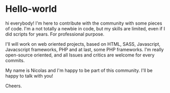 # Hello-world

hi everybody!
I'm here to contribute with the community with some pieces of code.
I'm a not totally a newbie in code, but my skills are limited, even if I did scripts for years. For professional purpose.

I'll will work on web oriented projects, based on HTML, SASS, Javascript, Javacscript frameworks, PHP and at last, some PHP frameworks.
I'm really open-source oriented, and all Issues and critics are welcome for every commits.

My name is Nicolas and I'm happy to be part of this community. I'll be happy to talk with you!

Cheers.
